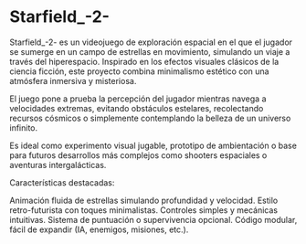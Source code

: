 # Starfield_-2-
Starfield_-2- es un videojuego de exploración espacial en el que el jugador se sumerge en un campo de estrellas en movimiento, simulando un viaje a través del hiperespacio. Inspirado en los efectos visuales clásicos de la ciencia ficción, este proyecto combina minimalismo estético con una atmósfera inmersiva y misteriosa.

El juego pone a prueba la percepción del jugador mientras navega a velocidades extremas, evitando obstáculos estelares, recolectando recursos cósmicos o simplemente contemplando la belleza de un universo infinito.

Es ideal como experimento visual jugable, prototipo de ambientación o base para futuros desarrollos más complejos como shooters espaciales o aventuras intergalácticas.

Características destacadas:

Animación fluida de estrellas simulando profundidad y velocidad.
Estilo retro-futurista con toques minimalistas.
Controles simples y mecánicas intuitivas.
Sistema de puntuación o supervivencia opcional.
Código modular, fácil de expandir (IA, enemigos, misiones, etc.).
